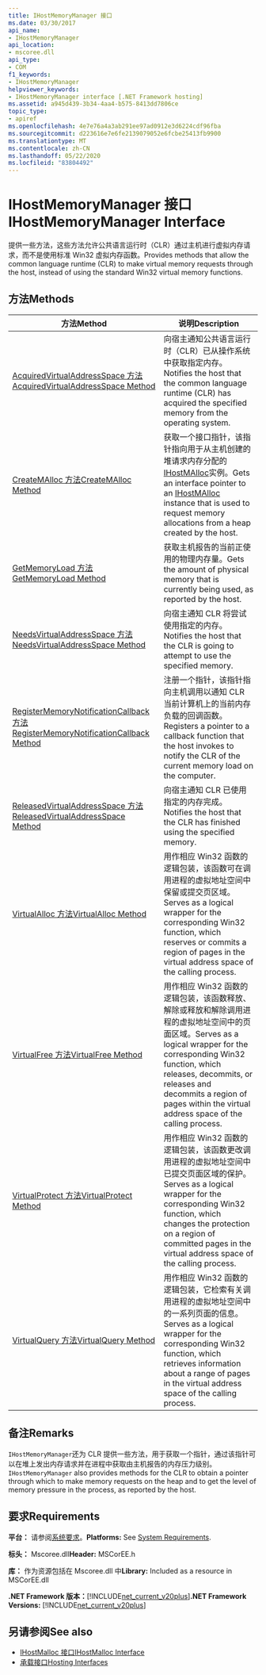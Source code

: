 ```yaml
---
title: IHostMemoryManager 接口
ms.date: 03/30/2017
api_name:
- IHostMemoryManager
api_location:
- mscoree.dll
api_type:
- COM
f1_keywords:
- IHostMemoryManager
helpviewer_keywords:
- IHostMemoryManager interface [.NET Framework hosting]
ms.assetid: a945d439-3b34-4aa4-b575-8413dd7806ce
topic_type:
- apiref
ms.openlocfilehash: 4e7e76a4a3ab291ee97ad0912e3d6224cdf96fba
ms.sourcegitcommit: d223616e7e6fe2139079052e6fcbe25413fb9900
ms.translationtype: MT
ms.contentlocale: zh-CN
ms.lasthandoff: 05/22/2020
ms.locfileid: "83804492"
---
```

# <a name="ihostmemorymanager-interface"></a><span data-ttu-id="f1d44-102">IHostMemoryManager 接口</span><span class="sxs-lookup"><span data-stu-id="f1d44-102">IHostMemoryManager Interface</span></span>
<span data-ttu-id="f1d44-103">提供一些方法，这些方法允许公共语言运行时（CLR）通过主机进行虚拟内存请求，而不是使用标准 Win32 虚拟内存函数。</span><span class="sxs-lookup"><span data-stu-id="f1d44-103">Provides methods that allow the common language runtime (CLR) to make virtual memory requests through the host, instead of using the standard Win32 virtual memory functions.</span></span>  
  
## <a name="methods"></a><span data-ttu-id="f1d44-104">方法</span><span class="sxs-lookup"><span data-stu-id="f1d44-104">Methods</span></span>  
  
|<span data-ttu-id="f1d44-105">方法</span><span class="sxs-lookup"><span data-stu-id="f1d44-105">Method</span></span>|<span data-ttu-id="f1d44-106">说明</span><span class="sxs-lookup"><span data-stu-id="f1d44-106">Description</span></span>|  
|------------|-----------------|  
|[<span data-ttu-id="f1d44-107">AcquiredVirtualAddressSpace 方法</span><span class="sxs-lookup"><span data-stu-id="f1d44-107">AcquiredVirtualAddressSpace Method</span></span>](ihostmemorymanager-acquiredvirtualaddressspace-method.md)|<span data-ttu-id="f1d44-108">向宿主通知公共语言运行时（CLR）已从操作系统中获取指定内存。</span><span class="sxs-lookup"><span data-stu-id="f1d44-108">Notifies the host that the common language runtime (CLR) has acquired the specified memory from the operating system.</span></span>|  
|[<span data-ttu-id="f1d44-109">CreateMAlloc 方法</span><span class="sxs-lookup"><span data-stu-id="f1d44-109">CreateMAlloc Method</span></span>](../../../../docs/framework/unmanaged-api/hosting/ihostmemorymanager-createmalloc-method.md)|<span data-ttu-id="f1d44-110">获取一个接口指针，该指针指向用于从主机创建的堆请求内存分配的[IHostMAlloc](ihostmalloc-interface.md)实例。</span><span class="sxs-lookup"><span data-stu-id="f1d44-110">Gets an interface pointer to an [IHostMAlloc](ihostmalloc-interface.md) instance that is used to request memory allocations from a heap created by the host.</span></span>|  
|[<span data-ttu-id="f1d44-111">GetMemoryLoad 方法</span><span class="sxs-lookup"><span data-stu-id="f1d44-111">GetMemoryLoad Method</span></span>](ihostmemorymanager-getmemoryload-method.md)|<span data-ttu-id="f1d44-112">获取主机报告的当前正使用的物理内存量。</span><span class="sxs-lookup"><span data-stu-id="f1d44-112">Gets the amount of physical memory that is currently being used, as reported by the host.</span></span>|  
|[<span data-ttu-id="f1d44-113">NeedsVirtualAddressSpace 方法</span><span class="sxs-lookup"><span data-stu-id="f1d44-113">NeedsVirtualAddressSpace Method</span></span>](ihostmemorymanager-needsvirtualaddressspace-method.md)|<span data-ttu-id="f1d44-114">向宿主通知 CLR 将尝试使用指定的内存。</span><span class="sxs-lookup"><span data-stu-id="f1d44-114">Notifies the host that the CLR is going to attempt to use the specified memory.</span></span>|  
|[<span data-ttu-id="f1d44-115">RegisterMemoryNotificationCallback 方法</span><span class="sxs-lookup"><span data-stu-id="f1d44-115">RegisterMemoryNotificationCallback Method</span></span>](ihostmemorymanager-registermemorynotificationcallback-method.md)|<span data-ttu-id="f1d44-116">注册一个指针，该指针指向主机调用以通知 CLR 当前计算机上的当前内存负载的回调函数。</span><span class="sxs-lookup"><span data-stu-id="f1d44-116">Registers a pointer to a callback function that the host invokes to notify the CLR of the current memory load on the computer.</span></span>|  
|[<span data-ttu-id="f1d44-117">ReleasedVirtualAddressSpace 方法</span><span class="sxs-lookup"><span data-stu-id="f1d44-117">ReleasedVirtualAddressSpace Method</span></span>](ihostmemorymanager-releasedvirtualaddressspace-method.md)|<span data-ttu-id="f1d44-118">向宿主通知 CLR 已使用指定的内存完成。</span><span class="sxs-lookup"><span data-stu-id="f1d44-118">Notifies the host that the CLR has finished using the specified memory.</span></span>|  
|[<span data-ttu-id="f1d44-119">VirtualAlloc 方法</span><span class="sxs-lookup"><span data-stu-id="f1d44-119">VirtualAlloc Method</span></span>](ihostmemorymanager-virtualalloc-method.md)|<span data-ttu-id="f1d44-120">用作相应 Win32 函数的逻辑包装，该函数可在调用进程的虚拟地址空间中保留或提交页区域。</span><span class="sxs-lookup"><span data-stu-id="f1d44-120">Serves as a logical wrapper for the corresponding Win32 function, which reserves or commits a region of pages in the virtual address space of the calling process.</span></span>|  
|[<span data-ttu-id="f1d44-121">VirtualFree 方法</span><span class="sxs-lookup"><span data-stu-id="f1d44-121">VirtualFree Method</span></span>](ihostmemorymanager-virtualfree-method.md)|<span data-ttu-id="f1d44-122">用作相应 Win32 函数的逻辑包装，该函数释放、解除或释放和解除调用进程的虚拟地址空间中的页面区域。</span><span class="sxs-lookup"><span data-stu-id="f1d44-122">Serves as a logical wrapper for the corresponding Win32 function, which releases, decommits, or releases and decommits a region of pages within the virtual address space of the calling process.</span></span>|  
|[<span data-ttu-id="f1d44-123">VirtualProtect 方法</span><span class="sxs-lookup"><span data-stu-id="f1d44-123">VirtualProtect Method</span></span>](ihostmemorymanager-virtualprotect-method.md)|<span data-ttu-id="f1d44-124">用作相应 Win32 函数的逻辑包装，该函数更改调用进程的虚拟地址空间中已提交页面区域的保护。</span><span class="sxs-lookup"><span data-stu-id="f1d44-124">Serves as a logical wrapper for the corresponding Win32 function, which changes the protection on a region of committed pages in the virtual address space of the calling process.</span></span>|  
|[<span data-ttu-id="f1d44-125">VirtualQuery 方法</span><span class="sxs-lookup"><span data-stu-id="f1d44-125">VirtualQuery Method</span></span>](ihostmemorymanager-virtualquery-method.md)|<span data-ttu-id="f1d44-126">用作相应 Win32 函数的逻辑包装，它检索有关调用进程的虚拟地址空间中的一系列页面的信息。</span><span class="sxs-lookup"><span data-stu-id="f1d44-126">Serves as a logical wrapper for the corresponding Win32 function, which retrieves information about a range of pages in the virtual address space of the calling process.</span></span>|  
  
## <a name="remarks"></a><span data-ttu-id="f1d44-127">备注</span><span class="sxs-lookup"><span data-stu-id="f1d44-127">Remarks</span></span>  
 <span data-ttu-id="f1d44-128">`IHostMemoryManager`还为 CLR 提供一些方法，用于获取一个指针，通过该指针可以在堆上发出内存请求并在进程中获取由主机报告的内存压力级别。</span><span class="sxs-lookup"><span data-stu-id="f1d44-128">`IHostMemoryManager` also provides methods for the CLR to obtain a pointer through which to make memory requests on the heap and to get the level of memory pressure in the process, as reported by the host.</span></span>  
  
## <a name="requirements"></a><span data-ttu-id="f1d44-129">要求</span><span class="sxs-lookup"><span data-stu-id="f1d44-129">Requirements</span></span>  
 <span data-ttu-id="f1d44-130">**平台：** 请参阅[系统要求](../../get-started/system-requirements.md)。</span><span class="sxs-lookup"><span data-stu-id="f1d44-130">**Platforms:** See [System Requirements](../../get-started/system-requirements.md).</span></span>  
  
 <span data-ttu-id="f1d44-131">**标头：** Mscoree.dll</span><span class="sxs-lookup"><span data-stu-id="f1d44-131">**Header:** MSCorEE.h</span></span>  
  
 <span data-ttu-id="f1d44-132">**库：** 作为资源包括在 Mscoree.dll 中</span><span class="sxs-lookup"><span data-stu-id="f1d44-132">**Library:** Included as a resource in MSCorEE.dll</span></span>  
  
 <span data-ttu-id="f1d44-133">**.NET Framework 版本：**[!INCLUDE[net_current_v20plus](../../../../includes/net-current-v20plus-md.md)]</span><span class="sxs-lookup"><span data-stu-id="f1d44-133">**.NET Framework Versions:** [!INCLUDE[net_current_v20plus](../../../../includes/net-current-v20plus-md.md)]</span></span>  
  
## <a name="see-also"></a><span data-ttu-id="f1d44-134">另请参阅</span><span class="sxs-lookup"><span data-stu-id="f1d44-134">See also</span></span>

- [<span data-ttu-id="f1d44-135">IHostMalloc 接口</span><span class="sxs-lookup"><span data-stu-id="f1d44-135">IHostMalloc Interface</span></span>](ihostmalloc-interface.md)
- [<span data-ttu-id="f1d44-136">承载接口</span><span class="sxs-lookup"><span data-stu-id="f1d44-136">Hosting Interfaces</span></span>](hosting-interfaces.md)
